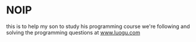 # NOIP

this is to help my son to study his programming course
we're following and solving the programming questions at www.luogu.com
